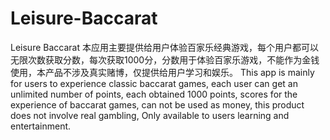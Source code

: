 # Leisure-Baccarat
Leisure Baccarat
本应用主要提供给用户体验百家乐经典游戏，每个用户都可以无限次数获取分数，每次获取1000分，分数用于体验百家乐游戏，不能作为金钱使用，本产品不涉及真实赌博，仅提供给用户学习和娱乐。
This app is mainly for users to experience classic baccarat games, each user can get an unlimited number of points, each obtained 1000 points, scores for the experience of baccarat games, can not be used as money, this product does not involve real gambling, Only available to users learning and entertainment.
